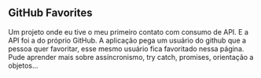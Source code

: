 ## GitHub Favorites
Um projeto onde eu tive o meu primeiro contato com consumo de API. E a API foi a do próprio GitHub.
A aplicação pega um usuário do github que a pessoa quer favoritar, esse mesmo usuário fica favoritado nessa página.
Pude aprender mais sobre assíncronismo, try catch, promises, orientação a objetos...

